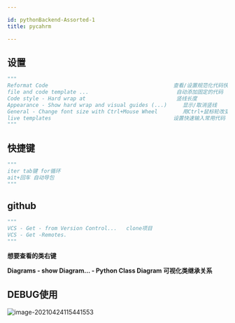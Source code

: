 ```yaml
---

id: pythonBackend-Assorted-1
title: pycahrm

---
```




## 设置

```python
"""
Reformat Code     									 查看/设置规范化代码快捷键
file and code template ... 							  自动添加固定的代码
Code style - Hard wrap at  							  竖线长度
Appearance - Show hard wrap and visual guides (...) 	显示/取消竖线
General - Change font size with Ctrl+Mouse Wheel  		用Ctrl+鼠标轮改变字体大小
live templates 										 设置快速输入常用代码
"""
```

## 快捷键

```python
"""
iter tab键 for循环
ait+回车 自动导包
"""
```

## github

```python
"""
VCS - Get - from Version Control...   clone项目
VCS - Get -Remotes.
"""
```

**想要查看的类右键** 

**Diagrams  -  show Diagram...  -  Python Class Diagram    可视化类继承关系**

## DEBUG使用



![image-20210424115441553](https://gitee.com/JqM1n/biog-image/raw/master/20210424115928.png)

